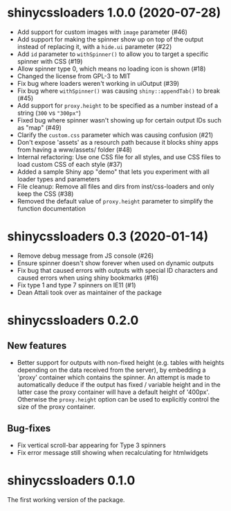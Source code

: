# shinycssloaders 1.0.0 (2020-07-28)

- Add support for custom images with `image` parameter (#46)
- Add support for making the spinner show up on top of the output instead of replacing it, with a `hide.ui` parameter (#22)
- Add `id` parameter to `withSpinner()` to allow you to target a specific spinner with CSS (#19)
- Allow spinner type 0, which means no loading icon is shown (#18)
- Changed the license from GPL-3 to MIT
- Fix bug where loaders weren't working in uiOutput (#39)
- Fix bug where `withSpinner()` was causing `shiny::appendTab()` to break (#45)
- Add support for `proxy.height` to be specified as a number instead of a string (`300` vs `"300px"`)
- Fixed bug where spinner wasn't showing up for certain output IDs such as "map" (#49)
- Clarify the `custom.css` parameter which was causing confusion (#21)
- Don't expose 'assets' as a resourch path because it blocks shiny apps from having a www/assets/ folder (#48)
- Internal refactoring: Use one CSS file for all styles, and use CSS files to load custom CSS of each style (#37)
- Added a sample Shiny app "demo" that lets you experiment with all loader types and parameters
- File cleanup: Remove all files and dirs from inst/css-loaders and only keep the CSS (#38)
- Removed the default value of `proxy.height` parameter to simplify the function documentation

# shinycssloaders 0.3 (2020-01-14)

- Remove debug message from JS console (#26)
- Ensure spinner doesn't show forever when used on dynamic outputs 
- Fix bug that caused errors with outputs with special ID characters and caused errors when using shiny bookmarks (#16)
- Fix type 1 and type 7 spinners on IE11 (#1)
- Dean Attali took over as maintainer of the package

# shinycssloaders 0.2.0

## New features

* Better support for outputs with non-fixed height (e.g. tables with heights depending on the data received from the server), by embedding a 'proxy' container which contains the spinner. An attempt is made to automatically deduce if the output has fixed / variable height and in the latter case the proxy container will have a default height of '400px'. Otherwise the `proxy.height` option can be used to explicitly control the size of the proxy container.

## Bug-fixes

* Fix vertical scroll-bar appearing for Type 3 spinners
* Fix error message still showing when recalculating for htmlwidgets
 
# shinycssloaders 0.1.0

The first working version of the package. 

